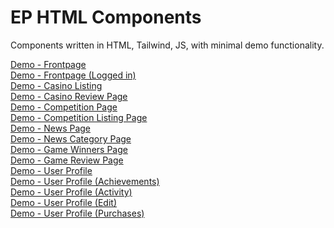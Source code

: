 # EP HTML Components

Components written in HTML, Tailwind, JS, with minimal demo functionality.

[Demo - Frontpage](https://orindholt.github.io/EP-HTML-Components/index.html)<br/>
[Demo - Frontpage (Logged in)](https://orindholt.github.io/EP-HTML-Components/index-logged.html)<br/>
[Demo - Casino Listing](https://orindholt.github.io/EP-HTML-Components/casinos.html)<br/>
[Demo - Casino Review Page](https://orindholt.github.io/EP-HTML-Components/casino-review.html)<br/>
[Demo - Competition Page](https://orindholt.github.io/EP-HTML-Components/game.html)<br/>
[Demo - Competition Listing Page](https://orindholt.github.io/EP-HTML-Components/competitions.html)<br/>
[Demo - News Page](https://orindholt.github.io/EP-HTML-Components/news.html)<br/>
[Demo - News Category Page](https://orindholt.github.io/EP-HTML-Components/news-subpage.html)<br/>
[Demo - Game Winners Page](https://orindholt.github.io/EP-HTML-Components/game-winners.html)<br/>
[Demo - Game Review Page](https://orindholt.github.io/EP-HTML-Components/game-review.html)<br/>
[Demo - User Profile](https://orindholt.github.io/EP-HTML-Components/user-profile.html)<br/>
[Demo - User Profile (Achievements)](https://orindholt.github.io/EP-HTML-Components/user-profile-achievements.html)<br/>
[Demo - User Profile (Activity)](https://orindholt.github.io/EP-HTML-Components/user-profile-activity.html)<br/>
[Demo - User Profile (Edit)](https://orindholt.github.io/EP-HTML-Components/user-profile-edit.html)<br/>
[Demo - User Profile (Purchases)](https://orindholt.github.io/EP-HTML-Components/user-profile-purchases.html)<br/>
